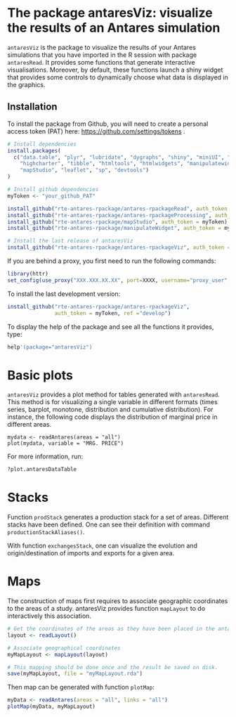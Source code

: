 # The package antaresViz: visualize the results of an Antares simulation

`antaresViz` is the package to visualize the results of your Antares simulations that you have imported in the R session with package `antaresRead`. It provides some functions that generate interactive visualisations. Moreover, by default, these functions launch a shiny widget that provides some controls to dynamically choose what data is displayed in the graphics.

## Installation

To install the package from Github, you will need to create a personal access token (PAT) here: https://github.com/settings/tokens .

```r
# Install dependencies
install.packages(
  c("data.table", "plyr", "lubridate", "dygraphs", "shiny", "miniUI", "magrittr",
    "highcharter", "tibble", "htmltools", "htmlwidgets", "manipulatewidget", 
    "mapStudio", "leaflet", "sp", "devtools")
)

# Install github dependencies
myToken <- "your_github_PAT"

install_github("rte-antares-rpackage/antares-rpackageRead", auth_token = myToken)
install_github("rte-antares-rpackage/antares-rpackageProcessing", auth_token = myToken)
install_github("rte-antares-rpackage/mapStudio", auth_token = myToken)
install_github("rte-antares-rpackage/manipulateWidget", auth_token = myToken)

# Install the last release of antaresViz
install_github("rte-antares-rpackage/antares-rpackageViz", auth_token = myToken)
```

If you are behind a proxy, you first need to run the following commands:

```r
library(httr)
set_config(use_proxy("XXX.XXX.XX.XX", port=XXXX, username="proxy_user", password="passwd"))
```

To install the last development version:
```r
install_github("rte-antares-rpackage/antares-rpackageViz", 
               auth_token = myToken, ref ="develop")
```

To display the help of the package and see all the functions it provides, type:
```r 
help'(package="antaresViz")
```

# Basic plots

`antaresViz` provides a plot method for tables generated with `antaresRead`. This method is for visualizing a single variable in different formats (times series, barplot, monotone, distribution and cumulative distribution). For instance, the following code displays the distribution of marginal price in different areas.

```
mydata <- readAntares(areas = "all")
plot(mydata, variable = "MRG. PRICE")
```

For more information, run:

```r
?plot.antaresDataTable
```

# Stacks

Function `prodStack` generates a production stack for a set of areas. Different stacks have been defined. One can see their definition with command `productionStackAliases()`.

With function `exchangesStack`, one can visualize the evolution and origin/destination of imports and exports for a given area.

# Maps

The construction of maps first requires to associate geographic coordinates to the areas of a study. antaresViz provides function `mapLayout` to do interactively this association.

```r
# Get the coordinates of the areas as they have been placed in the antaresSoftware
layout <- readLayout()

# Associate geographical coordinates
myMapLayout <- mapLayout(layout)

# This mapping should be done once and the result be saved on disk.
save(myMapLayout, file = "myMapLayout.rda")

```

Then map can be generated with function `plotMap`:

```r
myData <- readAntares(areas = "all", links = "all")
plotMap(myData, myMapLayout)
```
